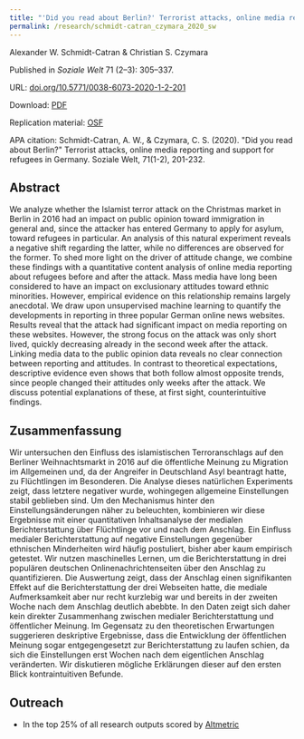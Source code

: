```yaml
---
title: "'Did you read about Berlin?' Terrorist attacks, online media reporting and support for refugees in Germany"
permalink: /research/schmidt-catran_czymara_2020_sw
---
```

Alexander W. Schmidt-Catran & Christian S. Czymara

Published in *Soziale Welt* 71 (2–3): 305–337.

URL: [doi.org/10.5771/0038-6073-2020-1-2-201](https://doi.org/10.5771/0038-6073-2020-1-2-201)

Download: [PDF](https://czymara.github.io/files/Schmidt-Catran-Czymara_2020_Did-you-read-about-Berlin.pdf)

Replication material: [OSF](https://osf.io/y5u84/)

APA citation: Schmidt-Catran, A. W., & Czymara, C. S. (2020). "Did you read about Berlin?" Terrorist attacks, online media reporting and support for refugees in Germany. Soziale Welt, 71(1-2), 201-232.

Abstract
------
We analyze whether the Islamist terror attack on the Christmas market in Berlin in 2016 had an impact on public opinion toward immigration in general and, since the attacker has entered Germany to apply for asylum, toward refugees in particular. An analysis of this natural experiment reveals a negative shift regarding the latter, while no differences are observed for the former. To shed more light on the driver of attitude change, we combine these findings with a quantitative content analysis of online media reporting about refugees before and after the attack. Mass media have long been considered to have an impact on exclusionary attitudes toward ethnic minorities. However, empirical evidence on this relationship remains largely anecdotal. We draw upon unsupervised machine learning to quantify the developments in reporting in three popular German online news websites. Results reveal that the attack had significant impact on media reporting on these websites. However, the strong focus on the attack was only short lived, quickly decreasing already in the second week after the attack. Linking media data to the public opinion data reveals no clear connection between reporting and attitudes. In contrast to theoretical expectations, descriptive evidence even shows that both follow almost opposite trends, since people changed their attitudes only weeks after the attack. We discuss potential explanations of these, at first sight, counterintuitive findings.

Zusammenfassung
------
Wir untersuchen den Einfluss des islamistischen Terroranschlags auf den Berliner Weihnachtsmarkt in 2016 auf die öffentliche Meinung zu Migration im Allgemeinen und, da der Angreifer in Deutschland Asyl beantragt hatte, zu Flüchtlingen im Besonderen. Die Analyse dieses natürlichen Experiments zeigt, dass letztere negativer wurde, wohingegen allgemeine Einstellungen stabil geblieben sind. Um den Mechanismus hinter den Einstellungsänderungen näher zu beleuchten, kombinieren wir diese Ergebnisse mit einer quantitativen Inhaltsanalyse der medialen Berichterstattung über Flüchtlinge vor und nach dem Anschlag. Ein Einfluss medialer Berichterstattung auf negative Einstellungen gegenüber ethnischen Minderheiten wird häufig postuliert, bisher aber kaum empirisch getestet. Wir nutzen maschinelles Lernen, um die Berichterstattung in drei populären deutschen Onlinenachrichtenseiten über den Anschlag zu quantifizieren. Die Auswertung zeigt, dass der Anschlag einen signifikanten Effekt auf die Berichterstattung der drei Webseiten hatte, die mediale Aufmerksamkeit aber nur recht kurzlebig war und bereits in der zweiten Woche nach dem Anschlag deutlich abebbte. In den Daten zeigt sich daher kein direkter Zusammenhang zwischen medialer Berichterstattung und öffentlicher Meinung. Im Gegensatz zu den theoretischen Erwartungen suggerieren deskriptive Ergebnisse, dass die Entwicklung der öffentlichen Meinung sogar entgegengesetzt zur Berichterstattung zu laufen schien, da sich die Einstellungen erst Wochen nach dem eigentlichen Anschlag veränderten. Wir diskutieren mögliche Erklärungen dieser auf den ersten Blick kontraintuitiven Befunde.

Outreach
------
- In the top 25% of all research outputs scored by [Altmetric](https://www.altmetric.com/details/89702634)


